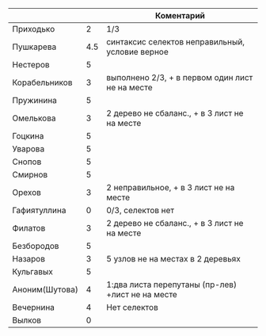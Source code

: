 |               |     |             Коментарий                          |
|---------      |---- |-----------------------------                    |
| Приходько     | 2   | 1/3                                             |
| Пушкарева     | 4.5 | синтаксис селектов неправильный, условие верное |
| Нестеров      | 5   |                                                 |
| Корабельников | 3   | выполнено 2/3, + в первом один лист не на месте |
| Пружинина     | 5   |                                                 |
| Омелькова     | 3   | 2 дерево не сбаланс., + в 3 лист не на месте    |
| Гоцкина       | 5   |                                                 |
| Уварова       | 5   |                                                 |
| Снопов        | 5   |                                                 |
| Смирнов       | 5   |                                                 |
| Орехов        | 3   | 2 неправильное, + в 3 лист не на месте          |
| Гафиятуллина  | 0   | 0/3, селектов нет                               |
| Филатов       | 3   | 2 дерево не сбаланс., + в 3 лист не на месте    |
| Безбородов    | 5   |                                                 |
| Назаров       | 3   | 5 узлов не на местах в 2 деревьях               |
| Кульгавых     | 5   |                                                 |
| Аноним(Шутова)| 4   |1:два листа перепутаны (пр-лев) +лист не на месте|
| Вечернина     | 4   | Нет селектов                                    |
| Вылков        | 0   |                                                 |

